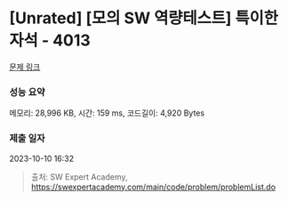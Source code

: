 # [Unrated] [모의 SW 역량테스트] 특이한 자석 - 4013 

[문제 링크](https://swexpertacademy.com/main/code/problem/problemDetail.do?contestProbId=AWIeV9sKkcoDFAVH) 

### 성능 요약

메모리: 28,996 KB, 시간: 159 ms, 코드길이: 4,920 Bytes

### 제출 일자

2023-10-10 16:32



> 출처: SW Expert Academy, https://swexpertacademy.com/main/code/problem/problemList.do